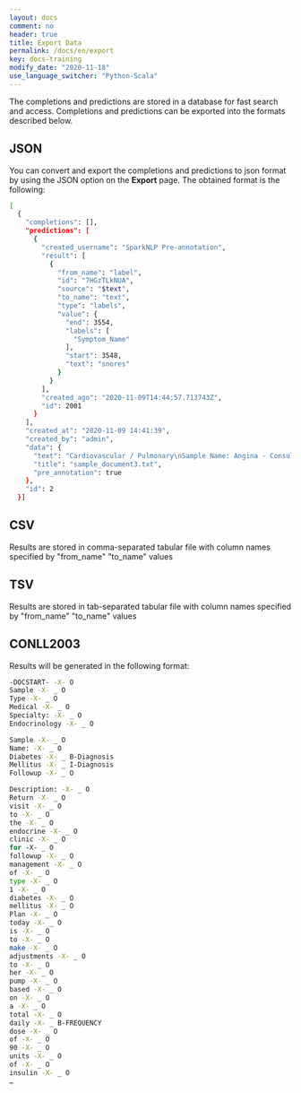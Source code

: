 ```yaml
---
layout: docs
comment: no
header: true
title: Export Data
permalink: /docs/en/export
key: docs-training
modify_date: "2020-11-18"
use_language_switcher: "Python-Scala"
---
```


The completions and predictions are stored in a database for fast search and access. Completions and predictions can be exported into the formats described below.

## JSON
You can convert and export the completions and predictions to json format by using the JSON option on the **Export** page. 
The obtained format is the following:

```bash
[
  {
    "completions": [],
    "predictions": [
      {
        "created_username": "SparkNLP Pre-annotation",
        "result": [
          {
            "from_name": "label",
            "id": "7HGzTLkNUA",
            "source": "$text",
            "to_name": "text",
            "type": "labels",
            "value": {
              "end": 3554,
              "labels": [
                "Symptom_Name"
              ],
              "start": 3548,
              "text": "snores"
            }
          }
        ],
        "created_ago": "2020-11-09T14:44:57.713743Z",
        "id": 2001
      }
    ],
    "created_at": "2020-11-09 14:41:39",
    "created_by": "admin",
    "data": {
      "text": "Cardiovascular / Pulmonary\nSample Name: Angina - Consult\nDescription: Patient had a recurrent left arm pain after her stent, three days ago, and this persisted after two sublingual nitroglycerin.\n(Medical Transcription Sample Report)\nHISTORY OF PRESENT ILLNESS: The patient is a 68-year-old woman whom I have been following, who has had angina. In any case today, she called me because she had a recurrent left arm pain after her stent, three days ago, and this persisted after two sublingual nitroglycerin when I spoke to her.",
      "title": "sample_document3.txt",
      "pre_annotation": true
    },
    "id": 2
  }]
```
## CSV
Results are stored in comma-separated tabular file with column names specified by "from_name" "to_name" values

## TSV
Results are stored in tab-separated tabular file with column names specified by "from_name" "to_name" values

## CONLL2003
Results will be generated in the following format:
```bash
-DOCSTART- -X- O
Sample -X- _ O
Type -X- _ O
Medical -X- _ O
Specialty: -X- _ O
Endocrinology -X- _ O

Sample -X- _ O
Name: -X- _ O
Diabetes -X- _ B-Diagnosis
Mellitus -X- _ I-Diagnosis
Followup -X- _ O

Description: -X- _ O
Return -X- _ O
visit -X- _ O
to -X- _ O
the -X- _ O
endocrine -X- _ O
clinic -X- _ O
for -X- _ O
followup -X- _ O
management -X- _ O
of -X- _ O
type -X- _ O
1 -X- _ O
diabetes -X- _ O
mellitus -X- _ O
Plan -X- _ O
today -X- _ O
is -X- _ O
to -X- _ O
make -X- _ O
adjustments -X- _ O
to -X- _ O
her -X- _ O
pump -X- _ O
based -X- _ O
on -X- _ O
a -X- _ O
total -X- _ O
daily -X- _ B-FREQUENCY
dose -X- _ O
of -X- _ O
90 -X- _ O
units -X- _ O
of -X- _ O
insulin -X- _ O
…
```